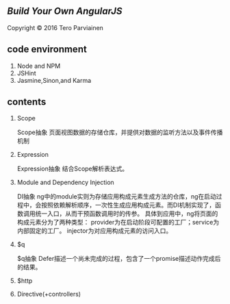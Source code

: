 ## _Build Your Own AngularJS_ 
Copyright © 2016 Tero Parviainen

## code environment

1. Node and NPM
2. JSHint
3. Jasmine,Sinon,and Karma

## contents

1. Scope

   Scope抽象
   页面视图数据的存储仓库，并提供对数据的监听方法以及事件传播机制

2. Expression

   Expression抽象
   结合Scope解析表达式。

3. Module and Dependency Injection

   DI抽象
   ng中的module实则为存储应用构成元素生成方法的仓库，ng在启动过程中，会按照依赖解析顺序，一次性生成应用构成元素。而DI机制实现了，函数调用统一入口，从而干预函数调用时的传参。
   具体到应用中，ng将页面的构成元素分为了两种类型：
   provider为在启动阶段可配置的工厂；service为内部固定的工厂。
   injector为对应用构成元素的访问入口。

4. $q

   $q抽象
   Defer描述一个尚未完成的过程，包含了一个promise描述动作完成后的结果。

5. $http

6. Directive(+controllers)
